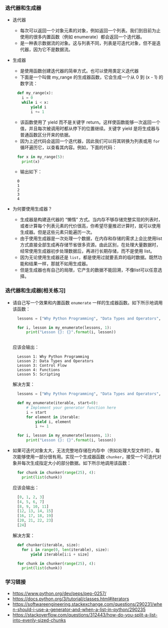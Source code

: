 ### 迭代器和生成器

- 迭代器
  * 每次可以返回一个对象元素的对象，例如返回一个列表。我们到目前为止使用的很多内置函数（例如 enumerate）都会返回一个迭代器。
  * 是一种表示数据流的对象。这与列表不同，列表是可迭代对象，但不是迭代器，因为它不是数据流。
  
- 生成器
  * 是使用函数创建迭代器的简单方式。也可以使用类定义迭代器
  * 下面是一个叫做 my_range 的生成器函数，它会生成一个从 0 到 (x - 1) 的数字流： 
  ```python
    def my_range(x):
      i = 0
      while i < x:
          yield i
          i += 1
  ```
  * 该函数使用了 yield 而不是关键字 return。这样使函数能够一次返回一个值，并且每次被调用时都从停下的位置继续。关键字 yield 是将生成器与普通函数区分开来的依据。
  * 因为上述代码会返回一个迭代器，因此我们可以将其转换为列表或用 `for` 循环遍历它，以查看其内容。例如，下面的代码：
  ```python
    for x in my_range(5):
      print(x)
  ```
  * 输出如下：
  ```log
    0
    1
    2
    3
    4
  ```

- 为何要使用生成器？
  * 生成器是构建迭代器的 “懒惰” 方式。当内存不够存储完整实现的列表时，或者计算每个列表元素的代价很高，你希望尽量推迟计算时，就可以使用生成器。但是这些元素只能遍历一次。
  * 由于使用生成器是一次处理一个数据，在内存和存储的需求上会比使用list方式直接全部生成再存储节省很多资源。由此区别，在处理大量数据时，经常使用生成器初步处理数据后，再进行长期存储，而不是使用 list。
  * 因为无论使用生成器还是 `list`，都是使用过就要丢弃的临时数据。既然功能和结果一样，那就不如用生成器。
  * 但是生成器也有自己的局限，它产生的数据不能回溯，不像list可以任意选择。


### 迭代器和生成器[相关练习]

- 请自己写一个效果和内置函数 `enumerate` 一样的生成器函数。如下所示地调用该函数：
  ```python
    lessons = ["Why Python Programming", "Data Types and Operators", "Control Flow", "Functions", "Scripting"]

    for i, lesson in my_enumerate(lessons, 1):
        print("Lesson {}: {}".format(i, lesson))
    
  ```
  应该会输出：<br>
  ```log
    Lesson 1: Why Python Programming
    Lesson 2: Data Types and Operators
    Lesson 3: Control Flow
    Lesson 4: Functions
    Lesson 5: Scripting
  ```

  解决方案：

  ```python
    lessons = ["Why Python Programming", "Data Types and Operators", "Control Flow", "Functions", "Scripting"]

    def my_enumerate(iterable, start=0):
        # Implement your generator function here
        i = start
        for element in iterable:
            yield i, element
            i += 1

    for i, lesson in my_enumerate(lessons, 1):
        print("Lesson {}: {}".format(i, lesson))
  ```

- 如果可迭代对象太大，无法完整地存储在内存中（例如处理大型文件时），每次能够使用一部分很有用。实现一个生成器函数 `chunker`，接受一个可迭代对象并每次生成指定大小的部分数据。如下所示地调用该函数：

  ```python
    for chunk in chunker(range(25), 4):
      print(list(chunk))
  ```
  
  应该会输出：

  ```python
    [0, 1, 2, 3]
    [4, 5, 6, 7]
    [8, 9, 10, 11]
    [12, 13, 14, 15]
    [16, 17, 18, 19]
    [20, 21, 22, 23]
    [24]
  ```

  解决方案：

  ```python
    def chunker(iterable, size):
      for i in range(0, len(iterable), size):
          yield iterable[i:i + size]

    for chunk in chunker(range(25), 4):
      print(list(chunk))
  ```


### 学习链接

- https://www.python.org/dev/peps/pep-0257/
- https://docs.python.org/3/tutorial/classes.html#iterators
- https://softwareengineering.stackexchange.com/questions/290231/when-should-i-use-a-generator-and-when-a-list-in-python/290235
- https://stackoverflow.com/questions/312443/how-do-you-split-a-list-into-evenly-sized-chunks